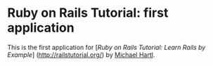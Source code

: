 # Ruby on Rails Tutorial: first application

This is the first application for
[*Ruby on Rails Tutorial: Learn Rails by Example*] (http://railstutorial.org/) by [Michael Hartl](http://michaelhartl.com/).
